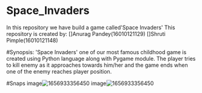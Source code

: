 # Space_Invaders
In this repository we have build a game called'Space Invaders'
This repository is created by: 
[]Anurag Pandey(16010121129)
[]Shruti Pimple(16010121148)

#Synopsis:
'Space Invaders' one of our most famous childhood game is created using Python language along with Pygame module.
The player tries to kill enemy as it approaches towards him/her and the game ends when one of the enemy reaches player position.

#Snaps
image![1656933356450](https://user-images.githubusercontent.com/108535343/177144582-6754825e-b3e3-4806-a37c-88f3a883b1c9.png)
image![1656933356450](https://user-images.githubusercontent.com/108535343/177144730-522cb368-f9b4-4c4e-91b6-1c6af168463e.png)



